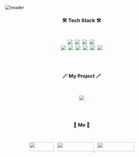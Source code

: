 

![header](https://capsule-render.vercel.app/api?type=waving&color=auto&height=150&section=header&text=RightHot&fontSize=70&animation=twinkling)


<h3 align="center">🛠 Tech Stack 🛠</h3> <br/>

<p align="center">
<img src="https://img.shields.io/badge/react-0769AD?style=for-the-badge&logo=jquery&logoColor=white"/>&nbsp 
<img src="https://img.shields.io/badge/react-native-61DAFB?style=for-the-badge&logo=react&logoColor=black"/>&nbsp 
<img src="https://img.shields.io/badge/Android-3DDC84?style=for-the-badge&logo=Android&logoColor=white"/>&nbsp 
<img src="https://img.shields.io/badge/ios-212121?style=for-the-badge&logo=ios&logoColor=white"/>&nbsp <br/>
<img src="https://img.shields.io/badge/javascript-F7DF1E?style=for-the-badge&logo=javascript&logoColor=black"/>&nbsp 
<img src="https://img.shields.io/badge/typescript-F80000?style=for-the-badge&logo=oracle&logoColor=white"/>&nbsp 
<img src="https://img.shields.io/badge/html-E34F26?style=for-the-badge&logo=html5&logoColor=white"/>&nbsp 
<img src="https://img.shields.io/badge/css-1572B6?style=for-the-badge&logo=css3&logoColor=white"/>&nbsp 
<img src="https://img.shields.io/badge/aws-232F3E?style=for-the-badge&logo=aws&logoColor=white"/>&nbsp 
<img src="https://img.shields.io/badge/mysql-4479A1?style=for-the-badge&logo=mysql&logoColor=white"/>
</p>

<br><br/>

<h3 align="center">🪄 My Project 🪄</h3> <br/>

<p align="center">
  <a href="https://blog.naver.com/0610studio/222436408745"><img src="https://kimjeonghun91.github.io/assets/img/projects/thumb_barabom.png"/></a>
</p>

  
<br><br/>


<h3 align="center"> 🧸 Me 🧸 </h3>  <br/>
<p align="center">
<a href="https://kimjeonghun91.github.io/" target="_blank"><img src="https://img.shields.io/badge/Blog-03C75A?style=flat-square&logo=Naver&logoColor=white" width = 80px height = 30px/></a> &nbsp;
<a href="https://www.facebook.com/righthot" target="_blank"><img src="https://img.shields.io/badge/Facebook-1877F2?style=flat-square&logo=Facebook&logoColor=white" width = 120px height = 30px/> </a> &nbsp;
<a href="https://www.instagram.com/right_hot" target="_blank"><img src="https://img.shields.io/badge/Instagram-E4405F?style=flat-square&logo=Instagram&logoColor=white"  width = 120px height = 30px/></a>
</p>
<br>
